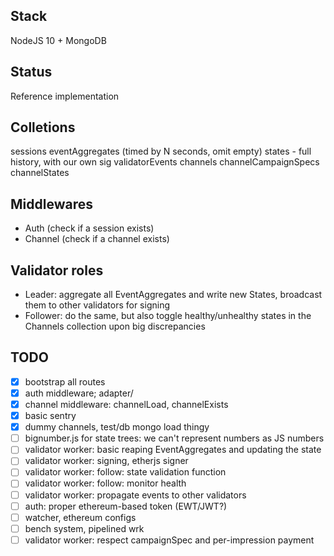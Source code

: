 ## Stack

NodeJS 10 + MongoDB

## Status

Reference implementation

## Colletions

sessions
eventAggregates (timed by N seconds, omit empty)
states - full history, with our own sig
validatorEvents
channels
channelCampaignSpecs
channelStates

## Middlewares

* Auth (check if a session exists)
* Channel (check if a channel exists)

## Validator roles

* Leader: aggregate all EventAggregates and write new States, broadcast them to other validators for signing
* Follower: do the same, but also toggle healthy/unhealthy states in the Channels collection upon big discrepancies


## TODO

- [x] bootstrap all routes
- [x] auth middleware; adapter/
- [x] channel middleware: channelLoad, channelExists 
- [x] basic sentry
- [x] dummy channels, test/db mongo load thingy
- [ ] bignumber.js for state trees: we can't represent numbers as JS numbers
- [ ] validator worker: basic reaping EventAggregates and updating the state
- [ ] validator worker: signing, etherjs signer
- [ ] validator worker: follow: state validation function
- [ ] validator worker: follow: monitor health
- [ ] validator worker: propagate events to other validators
- [ ] auth: proper ethereum-based token (EWT/JWT?)
- [ ] watcher, ethereum configs
- [ ] bench system, pipelined wrk
- [ ] validator worker: respect campaignSpec and per-impression payment
